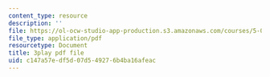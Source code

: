 ```yaml
---
content_type: resource
description: ''
file: https://ol-ocw-studio-app-production.s3.amazonaws.com/courses/5-08j-biological-chemistry-ii-spring-2016/c147a57edf5d07d549276b4ba16afeac_WEH-ttvMmxc.pdf
file_type: application/pdf
resourcetype: Document
title: 3play pdf file
uid: c147a57e-df5d-07d5-4927-6b4ba16afeac
---
```

